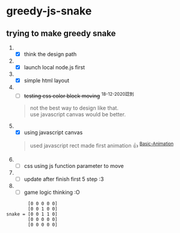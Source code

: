# greedy-js-snake

## trying to make greedy snake
1. - [x] think the design path
2. - [x] launch local node.js first
3. - [x] simple html layout
4. - [ ] ~~testing css color block moving~~ <sup>18-12-2020諗到</sup>
    > not the best way to design like that.  
    > use javascript canvas would be better.  
4. - [x] using javascript canvas
    > used javascript rect made first animation :+1: <sup>[Basic-Animation](https://github.com/Leesinbaka/greedy-js-snake/blob/main/Basic-Animation.md)</sup>
5. - [ ] css using js function parameter to move
6. - [ ] update after finish first 5 step :3
7. - [ ] game logic thinking :O  
```
        [0 0 0 0 0]  
        [0 0 1 0 0]  
snake = [0 0 1 1 0]  
        [0 0 0 0 0]  
        [0 0 0 0 0]
```
